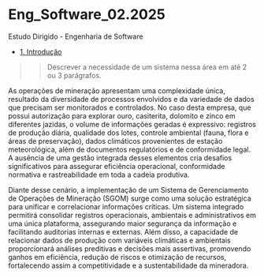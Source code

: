 # Eng_Software_02.2025
Estudo Dirigido - Engenharia de Software

- [1. Introdução](#1-introdução)
>> Descrever a necessidade de um sistema nessa área em até 2 ou 3 parágrafos.

<!--  Função/Persona: Você é um consultor especialista em sistemas de gestão para a   indústria de mineração. Sua tarefa é redigir a introdução de uma proposta de projeto para o desenvolvimento de um Sistema de Gerenciamento de Operações de Mineração (SGOM). 
Objetivo: Elaborar uma introdução concisa, em 2 ou 3 parágrafos, que descreva a necessidade crítica de um sistema de informação integrado para uma empresa de mineração com operações complexas. A introdução deve contextualizar o leitor sobre os desafios do setor e justificar a importância da solução proposta. 
Instruções: No primeiro parágrafo, aborde a complexidade da operação, destacando como a diversidade de dados gerados (operacionais, ambientais, regulatórios) impõe desafios significativos à gestão, eficiência e conformidade. No parágrafo seguinte, justifique a necessidade de um sistema integrado como solução estratégica. Enfatize os ganhos em rastreabilidade, segurança da informação e a capacidade de correlacionar dados distintos (ex: produção vs. clima) para otimizar as operações e a tomada de decisão. Lembrando de utilizar como base o arquivo de Descrição_Empresa, que foi passado anteriormente. --> 
 
As operações de mineração apresentam uma complexidade única, resultado da diversidade de processos envolvidos e da variedade de dados que precisam ser monitorados e controlados. No caso desta empresa, que possui autorização para explorar ouro, casiterita, dolomito e zinco em diferentes jazidas, o volume de informações geradas é expressivo: registros de produção diária, qualidade dos lotes, controle ambiental (fauna, flora e áreas de preservação), dados climáticos provenientes de estação meteorológica, além de documentos regulatórios e de conformidade legal. A ausência de uma gestão integrada desses elementos cria desafios significativos para assegurar eficiência operacional, conformidade normativa e rastreabilidade em toda a cadeia produtiva.

Diante desse cenário, a implementação de um Sistema de Gerenciamento de Operações de Mineração (SGOM) surge como uma solução estratégica para unificar e correlacionar informações críticas. Um sistema integrado permitirá consolidar registros operacionais, ambientais e administrativos em uma única plataforma, assegurando maior segurança da informação e facilitando auditorias internas e externas. Além disso, a capacidade de relacionar dados de produção com variáveis climáticas e ambientais proporcionará análises preditivas e decisões mais assertivas, promovendo ganhos em eficiência, redução de riscos e otimização de recursos, fortalecendo assim a competitividade e a sustentabilidade da mineradora.